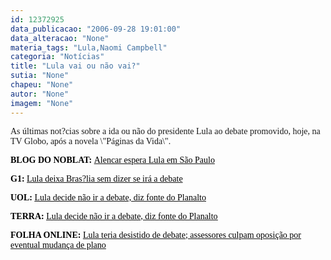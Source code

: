 ```yaml
---
id: 12372925
data_publicacao: "2006-09-28 19:01:00"
data_alteracao: "None"
materia_tags: "Lula,Naomi Campbell"
categoria: "Notícias"
title: "Lula vai ou não vai?"
sutia: "None"
chapeu: "None"
autor: "None"
imagem: "None"
---
```

<p><P><FONT face=Verdana>As últimas not?cias sobre a ida ou não do presidente Lula ao debate promovido, hoje, na TV Globo, após a novela \"Páginas da Vida\".</FONT></P><B></p>
<p><P><FONT face=Verdana color=black>BLOG DO NOBLAT: </FONT></B><U><FONT face=Verdana color=black>Alencar espera Lula em São Paulo</FONT></P></U><B></p>
<p><P><FONT face=Verdana color=black>G1: </FONT></B><A href=\"https://g1.globo.com/Noticias/Eleicoes/0,,AA1290319-6282,00.html\"><FONT face=Verdana color=black>Lula deixa Bras?lia sem dizer se irá a debate</FONT></A><FONT face=Verdana color=black> </FONT></P><B></p>
<p><P><FONT face=Verdana color=black>UOL: </FONT></B><A href=\"https://eleicoes.uol.com.br/2006/ultnot/2006/09/28/ult27u58020.jhtm\"><U><FONT face=Verdana color=black>Lula decide não ir a debate, diz fonte do Planalto</FONT></U></A><FONT face=Verdana color=black> </FONT></P><B></p>
<p><P><FONT face=Verdana color=black>TERRA:</FONT></B><FONT face=Verdana color=black> </FONT><A href=\"https://noticias.terra.com.br/mundo/interna/0,,OI1164491-EI294,00.html\"><U><FONT face=Verdana color=black>Lula decide não ir a debate, diz fonte do Planalto</FONT></U></A></P><B></p>
<p><P><FONT face=Verdana color=black>FOLHA ONLINE:</FONT></B><FONT face=Verdana color=black> </FONT><A href=\"https://www1.folha.uol.com.br/folha/brasil/ult96u84029.shtml\"><U><FONT face=Verdana color=black>Lula teria desistido de debate; assessores culpam oposição por eventual mudança de plano</FONT></U></A></P> </p>
